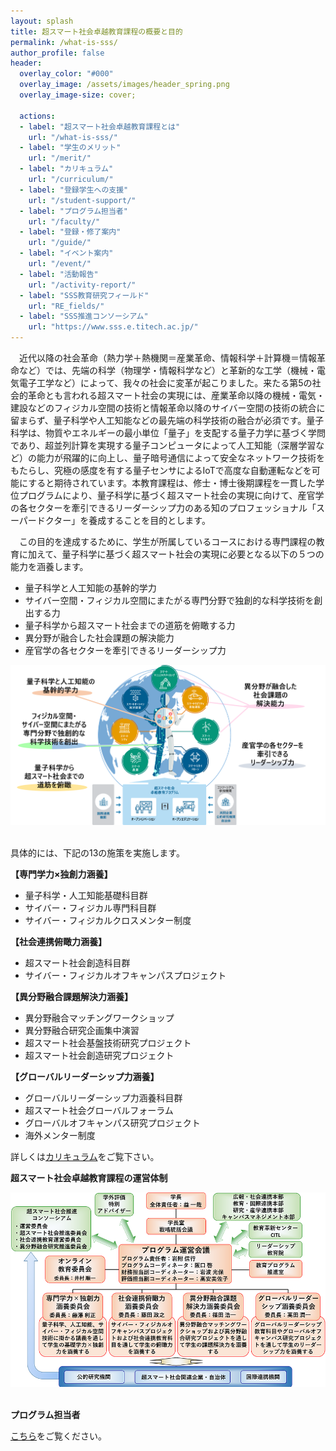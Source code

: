 ```yaml
---
layout: splash
title: 超スマート社会卓越教育課程の概要と目的
permalink: /what-is-sss/
author_profile: false
header:
  overlay_color: "#000"
  overlay_image: /assets/images/header_spring.png
  overlay_image-size: cover;

  actions:
  - label: "超スマート社会卓越教育課程とは"
    url: "/what-is-sss/"
  - label: "学生のメリット"
    url: "/merit/"
  - label: "カリキュラム"
    url: "/curriculum/"
  - label: "登録学生への支援​"
    url: "/student-support/"
  - label: "プログラム担当者​"
    url: "/faculty/"
  - label: "登録・修了案内"
    url: "/guide/"
  - label: "イベント案内"
    url: "/event/"
  - label: "活動報告"
    url: "/activity-report/"
  - label: "SSS教育研究フィールド"
    url: "RE_fields/"
  - label: "SSS推進コンソーシアム"
    url: "https://www.sss.e.titech.ac.jp/"
---
```


　近代以降の社会革命（熱力学＋熱機関＝産業革命、情報科学＋計算機＝情報革命など）では、先端の科学（物理学・情報科学など）と革新的な工学（機械・電気電子工学など）によって、我々の社会に変革が起こりました。来たる第5の社会的革命とも言われる超スマート社会の実現には、産業革命以降の機械・電気・建設などのフィジカル空間の技術と情報革命以降のサイバー空間の技術の統合に留まらず、量子科学や人工知能などの最先端の科学技術の融合が必須です。量子科学は、物質やエネルギーの最小単位「量子」を支配する量子力学に基づく学問であり、超並列計算を実現する量子コンピュータによって人工知能（深層学習など）の能力が飛躍的に向上し、量子暗号通信によって安全なネットワーク技術をもたらし、究極の感度を有する量子センサによるIoTで高度な自動運転などを可能にすると期待されています。本教育課程は、修士・博士後期課程を一貫した学位プログラムにより、量子科学に基づく超スマート社会の実現に向けて、産官学の各セクターを牽引できるリーダーシップ力のある知のプロフェッショナル「スーパードクター」を養成することを目的とします。

　この目的を達成するために、学生が所属しているコースにおける専門課程の教育に加えて、量子科学に基づく超スマート社会の実現に必要となる以下の５つの能力を涵養します。

* 量子科学と人工知能の基幹的学力
* サイバー空間・フィジカル空間にまたがる専門分野で独創的な科学技術を創出する力
* 量子科学から超スマート社会までの道筋を俯瞰する力
* 異分野が融合した社会課題の解決能力
* 産官学の各セクターを牽引できるリーダーシップ力

<div style="text-align:center"><img src="/assets/images/5o-v3.png" /></div>

<br>

具体的には、下記の13の施策を実施します。

**【専門学力×独創力涵養】**

* 量子科学・人工知能基礎科目群
* サイバー・フィジカル専門科目群
* サイバー・フィジカルクロスメンター制度

​**【社会連携俯瞰力涵養】**

* 超スマート社会創造科目群
* サイバー・フィジカルオフキャンパスプロジェクト

​**【異分野融合課題解決力涵養】**

* 異分野融合マッチングワークショップ
* 異分野融合研究企画集中演習
* 超スマート社会基盤技術研究プロジェクト
* 超スマート社会創造研究プロジェクト

**【グローバルリーダーシップ力涵養】**

* グローバルリーダーシップ力涵養科目群
* 超スマート社会グローバルフォーラム
* グローバルオフキャンパス研究プロジェクト
* 海外メンター制度

詳しくは[カリキュラム](/curriculum/)をご覧下さい。

**超スマート社会卓越教育課程の運営体制**

<div style="text-align:center"><img src="/assets/images/organization.png" /></div><br>

**プログラム担当者**

[​こちら](/faculty/)をご覧ください。
